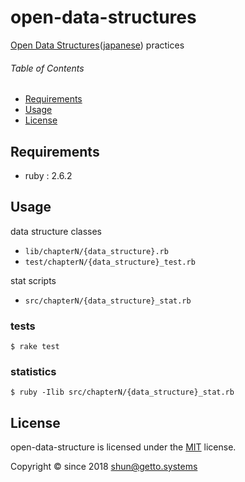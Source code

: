 # open-data-structures

[Open Data Structures](https://opendatastructures.org/)([japanese](https://sites.google.com/view/open-data-structures-ja/home)) practices


###### Table of Contents

- [Requirements](#Requirements)
- [Usage](#Usage)
- [License](#License)

<a id="Requirements"></a>
## Requirements

- ruby : 2.6.2


<a id="Usage"></a>
## Usage

data structure classes

- `lib/chapterN/{data_structure}.rb`
- `test/chapterN/{data_structure}_test.rb`

stat scripts

- `src/chapterN/{data_structure}_stat.rb`

### tests

```
$ rake test
```


### statistics

```
$ ruby -Ilib src/chapterN/{data_structure}_stat.rb
```


<a id="License"></a>
## License

open-data-structure is licensed under the [MIT](LICENSE) license.

Copyright &copy; since 2018 shun@getto.systems

